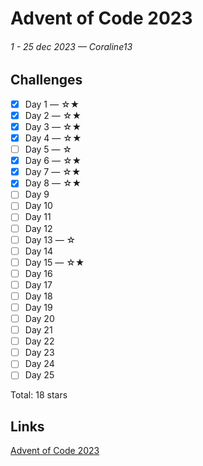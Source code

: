 # Advent of Code 2023
###### 1 - 25 dec 2023 — Coraline13

## Challenges

* [x] Day 1 — ☆★
* [x] Day 2 — ☆★
* [x] Day 3 — ☆★
* [x] Day 4 — ☆★
* [ ] Day 5 — ☆
* [x] Day 6 — ☆★
* [x] Day 7 — ☆★
* [x] Day 8 — ☆★
* [ ] Day 9
* [ ] Day 10
* [ ] Day 11
* [ ] Day 12
* [ ] Day 13 — ☆
* [ ] Day 14
* [ ] Day 15 — ☆★
* [ ] Day 16
* [ ] Day 17
* [ ] Day 18
* [ ] Day 19
* [ ] Day 20
* [ ] Day 21
* [ ] Day 22
* [ ] Day 23
* [ ] Day 24
* [ ] Day 25

Total: 18 stars

## Links

[Advent of Code 2023](https://adventofcode.com/2023)  
